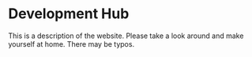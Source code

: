 # Development Hub
This is a description of the website. 
Please take a look around and make yourself at home. 
There may be typos. 
